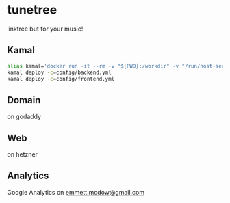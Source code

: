 # tunetree
linktree but for your music!

## Kamal
```bash
alias kamal='docker run -it --rm -v "${PWD}:/workdir" -v "/run/host-services/ssh-auth.sock:/run/host-services/ssh-auth.sock" -e SSH_AUTH_SOCK="/run/host-services/ssh-auth.sock" -v /var/run/docker.sock:/var/run/docker.sock ghcr.io/basecamp/kamal:latest'
kamal deploy -c=config/backend.yml
kamal deploy -c=config/frontend.yml
```
## Domain
on godaddy

## Web
on hetzner

## Analytics
Google Analytics on emmett.mcdow@gmail.com

